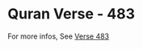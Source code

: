 # Quran Verse - 483 

For more infos, See [Verse 483](https://www.quranbookk.com/quran/search?q=483)